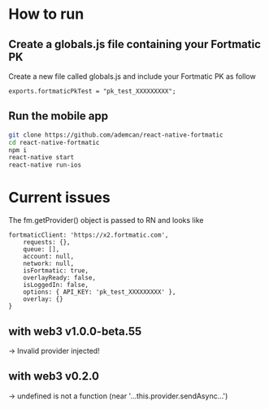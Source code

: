 # How to run

## Create a globals.js file containing your Fortmatic PK

Create a new file called globals.js and include your Fortmatic PK as follow
```
exports.fortmaticPkTest = "pk_test_XXXXXXXXX";
```

## Run the mobile app

```bash
git clone https://github.com/ademcan/react-native-fortmatic
cd react-native-fortmatic
npm i
react-native start
react-native run-ios
```

# Current issues

The fm.getProvider() object is passed to RN and looks like
```
fortmaticClient: 'https://x2.fortmatic.com',
    requests: {},
    queue: [],
    account: null,
    network: null,
    isFortmatic: true,
    overlayReady: false,
    isLoggedIn: false,
    options: { API_KEY: 'pk_test_XXXXXXXXX' },
    overlay: {} 
}
```

## with web3 v1.0.0-beta.55

-> Invalid provider injected!

## with web3 v0.2.0

-> undefined is not a function (near '...this.provider.sendAsync...')

